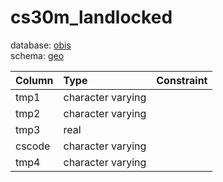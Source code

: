 # cs30m_landlocked
database: [obis](../)  
schema: [geo](geo)  

|Column|Type|Constraint|
|:---|:---|:---|
|tmp1|character varying||
|tmp2|character varying||
|tmp3|real||
|cscode|character varying||
|tmp4|character varying||
